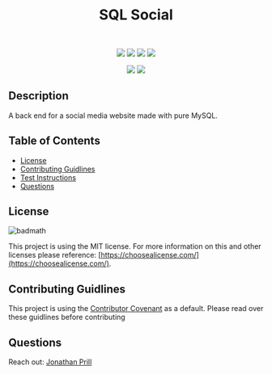 <h1 align="center">SQL Social</h1>

<!-- <p align="center">
    <a target="_blank" href="https://code-vegeta.herokuapp.com/">Link To Deployed Website</a>
</p> -->

<br />

<p align="center">
    <img src="https://img.shields.io/badge/license-MIT-blue" />
    <img src="https://img.shields.io/github/repo-size/jonathanprill/sql-social"/>
    <!-- <img src="https://img.shields.io/github/languages/top/jonathanprill/sql-social"  />  -->
    <img src="https://img.shields.io/github/issues/jonathanprill/sql-social" />
    <img src="https://img.shields.io/github/last-commit/jonathanprill/sql-social" >
</p>

<p align="center">
    <img src="https://img.shields.io/badge/-SQL-blue" />
    <img src="https://img.shields.io/badge/-mySQL-green" />
</p>

<!-- ![ScreenShot](./client/vegeta-gif3.gif "screenshot") -->

## Description

A back end for a social media website made with pure MySQL. 


## Table of Contents 

- [License](#license)
- [Contributing Guidlines](#contributing-guidlines)
- [Test Instructions](#test-instructions)
- [Questions](#questions)


## License

![badmath](https://img.shields.io/badge/license-MIT-blue)

This project is using the MIT license. For more information on this and other licenses please reference: [https://choosealicense.com/](https://choosealicense.com/).

## Contributing Guidlines

This project is using the [Contributor Covenant](https://www.contributor-covenant.org/) as a default. Please read over these guidlines before contributing
    

## Questions
Reach out:
[Jonathan Prill](https://github.com/jonathanprill)


